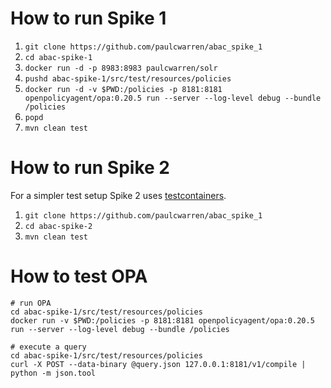 # How to run Spike 1

1. `git clone https://github.com/paulcwarren/abac_spike_1`
2. `cd abac-spike-1` 
3. `docker run -d -p 8983:8983 paulcwarren/solr`
4. `pushd abac-spike-1/src/test/resources/policies`
5. `docker run -d -v $PWD:/policies -p 8181:8181 openpolicyagent/opa:0.20.5 run --server --log-level debug --bundle /policies`
6. `popd`
7. `mvn clean test`

# How to run Spike 2

For a simpler test setup Spike 2 uses [testcontainers](https://www.testcontainers.org/).

1. `git clone https://github.com/paulcwarren/abac_spike_1`
2. `cd abac-spike-2` 
3. `mvn clean test`

# How to test OPA
```
# run OPA
cd abac-spike-1/src/test/resources/policies
docker run -v $PWD:/policies -p 8181:8181 openpolicyagent/opa:0.20.5 run --server --log-level debug --bundle /policies

# execute a query
cd abac-spike-1/src/test/resources/policies
curl -X POST --data-binary @query.json 127.0.0.1:8181/v1/compile | python -m json.tool
```

